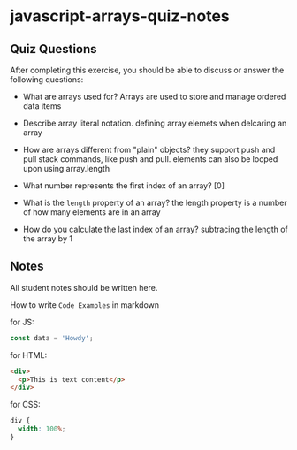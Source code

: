 # javascript-arrays-quiz-notes

## Quiz Questions

After completing this exercise, you should be able to discuss or answer the following questions:

- What are arrays used for?
  Arrays are used to store and manage ordered data items

- Describe array literal notation.
  defining array elemets when delcaring an array

- How are arrays different from "plain" objects?
  they support push and pull stack commands, like push and pull. elements can also be looped upon using array.length

- What number represents the first index of an array?
  [0]

- What is the `length` property of an array?
  the length property is a number of how many elements are in an array

- How do you calculate the last index of an array?
  subtracing the length of the array by 1

## Notes

All student notes should be written here.

How to write `Code Examples` in markdown

for JS:

```javascript
const data = 'Howdy';
```

for HTML:

```html
<div>
  <p>This is text content</p>
</div>
```

for CSS:

```css
div {
  width: 100%;
}
```
